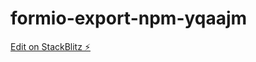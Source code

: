 # formio-export-npm-yqaajm

[Edit on StackBlitz ⚡️](https://stackblitz.com/edit/formio-export-npm-yqaajm)